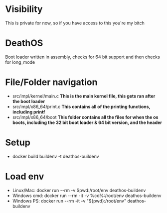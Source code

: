# Visibility
This is private for now, so if you have access to this you're my bitch

# DeathOS
Boot loader written in assembly, checks for 64 bit support and then checks for long_mode

# File/Folder navigation 
* src/impl/kernel/main.c
**This is the main kernel file, this gets ran after the boot loader**
* src/impl/x86_64/print.c
**This contains all of the printing functions, including printf**
* src/impl/x86_64/boot
**This folder contains all the files for when the os boots, including the 32 bit boot loader & 64 bit version, and the header**

# Setup 
* docker build buildenv -t deathos-buildenv

# Load env
* Linux/Mac: docker run --rm -v $pwd:/root/env deathos-buildenv
* Windows cmd: docker run --rm -it -v %cd%:/root/env deathos-buildenv
* Windows PS: docker run --rm -it -v "${pwd}:/root/env" deathos-buildenv
